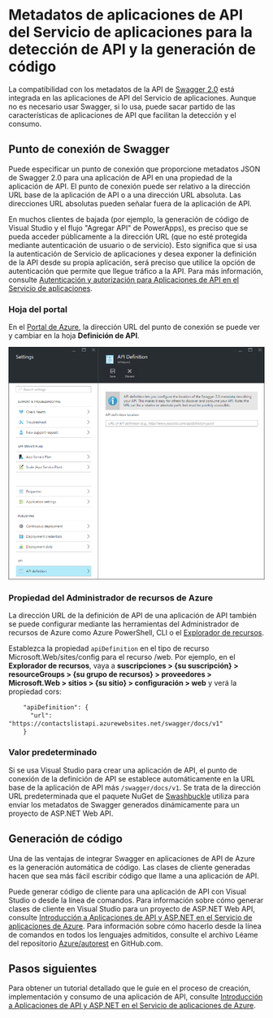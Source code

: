 <properties
	pageTitle="Metadatos de aplicaciones de API del Servicio de aplicaciones para la detección de API y la generación de código | Microsoft Azure"
	description="Aprenda cómo las aplicaciones de API del Servicio de aplicaciones de Azure usan los metadatos de Swagger para facilitar la detección de API y la generación de código."
	services="app-service\api"
	documentationCenter=".net"
	authors="tdykstra"
	manager="wpickett"
	editor=""/>

<tags
	ms.service="app-service-api"
	ms.workload="na"
	ms.tgt_pltfrm="na"
	ms.devlang="na"
	ms.topic="get-started-article"
	ms.date="11/25/2015"
	ms.author="tdykstra"/>

# Metadatos de aplicaciones de API del Servicio de aplicaciones para la detección de API y la generación de código 

La compatibilidad con los metadatos de la API de [Swagger 2.0](http://swagger.io/) está integrada en las aplicaciones de API del Servicio de aplicaciones. Aunque no es necesario usar Swagger, si lo usa, puede sacar partido de las características de aplicaciones de API que facilitan la detección y el consumo.

## Punto de conexión de Swagger

Puede especificar un punto de conexión que proporcione metadatos JSON de Swagger 2.0 para una aplicación de API en una propiedad de la aplicación de API. El punto de conexión puede ser relativo a la dirección URL base de la aplicación de API o a una dirección URL absoluta. Las direcciones URL absolutas pueden señalar fuera de la aplicación de API.

En muchos clientes de bajada (por ejemplo, la generación de código de Visual Studio y el flujo "Agregar API" de PowerApps), es preciso que se pueda acceder públicamente a la dirección URL (que no esté protegida mediante autenticación de usuario o de servicio). Esto significa que si usa la autenticación de Servicio de aplicaciones y desea exponer la definición de la API desde su propia aplicación, será preciso que utilice la opción de autenticación que permite que llegue tráfico a la API. Para más información, consulte [Autenticación y autorización para Aplicaciones de API en el Servicio de aplicaciones](app-service-api-authentication.md).

### Hoja del portal

En el [Portal de Azure](https://portal.azure.com/), la dirección URL del punto de conexión se puede ver y cambiar en la hoja **Definición de API**.

![](./media/app-service-api-metadata/apidefblade.png)

### Propiedad del Administrador de recursos de Azure

La dirección URL de la definición de API de una aplicación de API también se puede configurar mediante las herramientas del Administrador de recursos de Azure como Azure PowerShell, CLI o el [Explorador de recursos](https://resources.azure.com/).

Establezca la propiedad `apiDefinition` en el tipo de recurso Microsoft.Web/sites/config para el recurso <site name>/web. Por ejemplo, en el **Explorador de recursos**, vaya a **suscripciones > {su suscripción} > resourceGroups > {su grupo de recursos} > proveedores > Microsoft.Web > sitios > {su sitio} > configuración > web** y verá la propiedad cors:

		"apiDefinition": {
		  "url": "https://contactslistapi.azurewebsites.net/swagger/docs/v1"
		}

### Valor predeterminado

Si se usa Visual Studio para crear una aplicación de API, el punto de conexión de la definición de API se establece automáticamente en la URL base de la aplicación de API más `/swagger/docs/v1`. Se trata de la dirección URL predeterminada que el paquete NuGet de [Swashbuckle](https://www.nuget.org/packages/Swashbuckle) utiliza para enviar los metadatos de Swagger generados dinámicamente para un proyecto de ASP.NET Web API.

## Generación de código

Una de las ventajas de integrar Swagger en aplicaciones de API de Azure es la generación automática de código. Las clases de cliente generadas hacen que sea más fácil escribir código que llame a una aplicación de API.

Puede generar código de cliente para una aplicación de API con Visual Studio o desde la línea de comandos. Para información sobre cómo generar clases de cliente en Visual Studio para un proyecto de ASP.NET Web API, consulte [Introducción a Aplicaciones de API y ASP.NET en el Servicio de aplicaciones de Azure](app-service-api-dotnet-get-started.md#codegen). Para información sobre cómo hacerlo desde la línea de comandos en todos los lenguajes admitidos, consulte el archivo Léame del repositorio [Azure/autorest](https://github.com/azure/autorest) en GitHub.com.
 
## Pasos siguientes

Para obtener un tutorial detallado que le guíe en el proceso de creación, implementación y consumo de una aplicación de API, consulte [Introducción a Aplicaciones de API y ASP.NET en el Servicio de aplicaciones de Azure](app-service-api-dotnet-get-started.md).

<!---HONumber=AcomDC_1210_2015-->